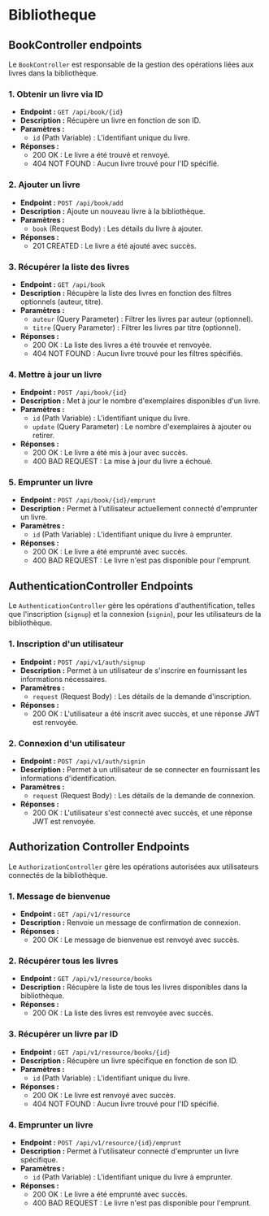 # Bibliotheque


## BookController endpoints

Le `BookController` est responsable de la gestion des opérations liées aux livres dans la bibliothèque.


### 1. Obtenir un livre via ID

- **Endpoint :** `GET /api/book/{id}`
- **Description :** Récupère un livre en fonction de son ID.
- **Paramètres :**
  - `id` (Path Variable) : L'identifiant unique du livre.
- **Réponses :**
  - 200 OK : Le livre a été trouvé et renvoyé.
  - 404 NOT FOUND : Aucun livre trouvé pour l'ID spécifié.

### 2. Ajouter un livre

- **Endpoint :** `POST /api/book/add`
- **Description :** Ajoute un nouveau livre à la bibliothèque.
- **Paramètres :**
  - `book` (Request Body) : Les détails du livre à ajouter.
- **Réponses :**
  - 201 CREATED : Le livre a été ajouté avec succès.
  
### 3. Récupérer la liste des livres

- **Endpoint :** `GET /api/book`
- **Description :** Récupère la liste des livres en fonction des filtres optionnels (auteur, titre).
- **Paramètres :**
  - `auteur` (Query Parameter) : Filtrer les livres par auteur (optionnel).
  - `titre` (Query Parameter) : Filtrer les livres par titre (optionnel).
- **Réponses :**
  - 200 OK : La liste des livres a été trouvée et renvoyée.
  - 404 NOT FOUND : Aucun livre trouvé pour les filtres spécifiés.

### 4. Mettre à jour un livre

- **Endpoint :** `POST /api/book/{id}`
- **Description :** Met à jour le nombre d'exemplaires disponibles d'un livre.
- **Paramètres :**
  - `id` (Path Variable) : L'identifiant unique du livre.
  - `update` (Query Parameter) : Le nombre d'exemplaires à ajouter ou retirer.
- **Réponses :**
  - 200 OK : Le livre a été mis à jour avec succès.
  - 400 BAD REQUEST : La mise à jour du livre a échoué.

### 5. Emprunter un livre

- **Endpoint :** `POST /api/book/{id}/emprunt`
- **Description :** Permet à l'utilisateur actuellement connecté d'emprunter un livre.
- **Paramètres :**
  - `id` (Path Variable) : L'identifiant unique du livre à emprunter.
- **Réponses :**
  - 200 OK : Le livre a été emprunté avec succès.
  - 400 BAD REQUEST : Le livre n'est pas disponible pour l'emprunt.




## AuthenticationController Endpoints

Le `AuthenticationController` gère les opérations d'authentification, telles que l'inscription (`signup`) et la connexion (`signin`), pour les utilisateurs de la bibliothèque.

### 1. Inscription d'un utilisateur

- **Endpoint :** `POST /api/v1/auth/signup`
- **Description :** Permet à un utilisateur de s'inscrire en fournissant les informations nécessaires.
- **Paramètres :**
  - `request` (Request Body) : Les détails de la demande d'inscription.
- **Réponses :**
  - 200 OK : L'utilisateur a été inscrit avec succès, et une réponse JWT est renvoyée.
  
### 2. Connexion d'un utilisateur

- **Endpoint :** `POST /api/v1/auth/signin`
- **Description :** Permet à un utilisateur de se connecter en fournissant les informations d'identification.
- **Paramètres :**
  - `request` (Request Body) : Les détails de la demande de connexion.
- **Réponses :**
  - 200 OK : L'utilisateur s'est connecté avec succès, et une réponse JWT est renvoyée.






## Authorization Controller Endpoints

Le `AuthorizationController` gère les opérations autorisées aux utilisateurs connectés de la bibliothèque.

### 1. Message de bienvenue

- **Endpoint :** `GET /api/v1/resource`
- **Description :** Renvoie un message de confirmation de connexion.
- **Réponses :**
  - 200 OK : Le message de bienvenue est renvoyé avec succès.

### 2. Récupérer tous les livres

- **Endpoint :** `GET /api/v1/resource/books`
- **Description :** Récupère la liste de tous les livres disponibles dans la bibliothèque.
- **Réponses :**
  - 200 OK : La liste des livres est renvoyée avec succès.
  
### 3. Récupérer un livre par ID

- **Endpoint :** `GET /api/v1/resource/books/{id}`
- **Description :** Récupère un livre spécifique en fonction de son ID.
- **Paramètres :**
  - `id` (Path Variable) : L'identifiant unique du livre.
- **Réponses :**
  - 200 OK : Le livre est renvoyé avec succès.
  - 404 NOT FOUND : Aucun livre trouvé pour l'ID spécifié.

### 4. Emprunter un livre

- **Endpoint :** `POST /api/v1/resource/{id}/emprunt`
- **Description :** Permet à l'utilisateur connecté d'emprunter un livre spécifique.
- **Paramètres :**
  - `id` (Path Variable) : L'identifiant unique du livre à emprunter.
- **Réponses :**
  - 200 OK : Le livre a été emprunté avec succès.
  - 400 BAD REQUEST : Le livre n'est pas disponible pour l'emprunt.


